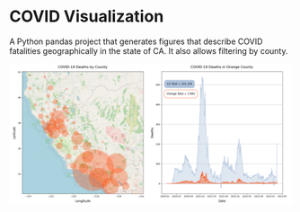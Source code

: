 # COVID Visualization

A Python pandas project that generates figures that describe COVID fatalities geographically in the state of CA. It also allows filtering by county.

![covid chart](Figure_1.png)
